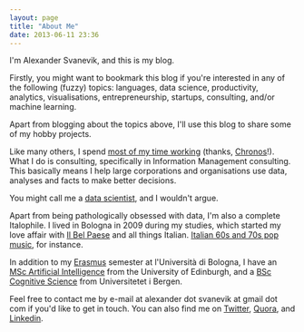 ```yaml
---
layout: page
title: "About Me"
date: 2013-06-11 23:36
---
```


I'm Alexander Svanevik, and this is my blog.

Firstly, you might want to bookmark this blog if you're interested in any of the following (fuzzy) topics: languages, data science, productivity, analytics, visualisations, entrepreneurship, startups, consulting, and/or machine learning.

Apart from blogging about the topics above, I'll use this blog to share some of my hobby projects.

Like many others, I spend [most of my time working](http://www.getchronos.com/s?id=b7oi_knQxRj5I3UUa3WjIw) (thanks, [Chronos](https://www.getchronos.com)!). What I do is consulting, specifically in Information Management consulting. This basically means I help large corporations and organisations use data, analyses and facts to make better decisions. 

You might call me a [data scientist](http://www.economist.com/node/15557443), and I wouldn't argue.

Apart from being pathologically obsessed with data, I'm also a complete Italophile. I lived in Bologna in 2009 during my studies, which started my love affair with [Il Bel Paese](https://maps.google.no/maps?q=italia) and all things Italian. [Italian 60s and 70s pop music](http://bit.ly/italia-playlist), for instance.

In addition to my [Erasmus](http://www.eng.unibo.it/PortaleEn/Students/International%20Students/OppInterStud/exchange/default) semester at l'Università di Bologna, I have an [MSc Artificial Intelligence](http://www.ed.ac.uk/schools-departments/informatics/postgraduate/msc/msc-ai) from the University of Edinburgh, and a [BSc Cognitive Science](http://www.uib.no/studyprogramme/BASV-KOGNI) from Universitetet i Bergen.

Feel free to contact me by e-mail at alexander dot svanevik at gmail dot com if you'd like to get in touch. You can also find me on [Twitter](https://twitter.com/asvanevik), [Quora](http://www.quora.com/Alexander-Svanevik), and [Linkedin](http://www.linkedin.com/pub/alexander-svanevik/a/198/152).